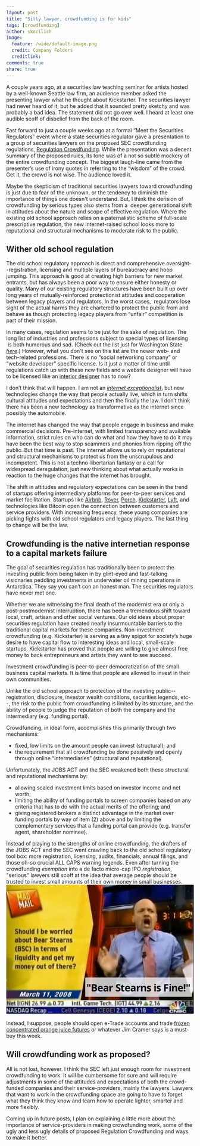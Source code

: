 ```yaml
---
layout: post
title: "Silly lawyer, crowdfunding is for kids"
tags: [crowdfunding]
author: skocilich
image:
  feature: /wide/default-image.png
  credit: Company Folders
  creditlink: 
comments: true
share: true
---
```


<p class="big-text">A couple years ago, at a securities law teaching seminar for artists hosted by a well-known Seattle law firm, an audience member asked the presenting lawyer what he thought about Kickstarter. The securities lawyer had never heard of it, but he added that it sounded pretty sketchy and was probably a bad idea. The statement did not go over well. I heard at least one audible scoff of disbelief from the back of the room.</p>

Fast forward to just a couple weeks ago at a formal “Meet the Securities Regulators” event where a state securities regulator gave a presentation to a group of securities lawyers on the proposed SEC crowdfunding regulations, <a href="http://www.sec.gov/rules/proposed/2013/33-9470.pdf">Regulation Crowdfunding</a>. While the presentation was a decent summary of the proposed rules, its tone was of a not so subtle mockery of the entire crowdfunding concept. The biggest laugh-line came from the presenter’s use of irony quotes in referring to the “wisdom” of the crowd. Get it, the crowd is not wise. The audience loved it.

Maybe the skepticism of traditional securities lawyers toward crowdfunding is just due to fear of the unknown, or the tendency to diminish the importance of things one doesn't understand. But, I think the derision of crowdfunding by serious types also stems from a  deeper generational shift in attitudes about the nature and scope of effective regulation. Where the existing old school approach relies on a paternalistic scheme of full-scale prescriptive regulation, the new internet-raised school looks more to reputational and structural mechanisms to moderate risk to the public.

## Wither old school regulation

The old school regulatory approach is direct and comprehensive oversight--registration, licensing and multiple layers of bureaucracy and hoop jumping. This approach is good at creating high barriers for new market entrants, but has always been a poor way to ensure either honesty or quality. Many of our existing regulatory structures have been built up over long years of mutually-reinforced protectionist attitudes and cooperation between legacy players and regulators. In the worst cases,  regulators lose sight of the actual harms they are chartered to protect the public from and behave as though protecting legacy players from “unfair” competition is part of their mission.

In many cases, regulation seems to be just for the sake of regulation. The long list of industries and professions subject to special types of licensing  is both humorous and sad. (Check out the list just for Washington State <em><a href="http://www.dol.wa.gov/listoflicenses.html">here</a></em>.) However, what you don't see on this list are the newer web- and tech-related professions. There is no “social networking company” or “website developer” specific license. Is it just a matter of time until regulations catch up with these new fields and a website designer will have to be licensed like an <a href="http://www.iida.org/content.cfm/state-licensing-guide">interior designer</a> has to now?

I don’t think that will happen. I am not an <em><a href="http://blog.ericgoldman.org/archives/2009/03/the_third_wave.htm">internet exceptionalist</a></em>, but new technologies change the way that people actually live, which in turn shifts cultural attitudes and expectations and then the finally the law. I don’t think there has been a new technology as transformative as the internet since possibly the automobile.

The internet has changed the way that people engage in business and make commercial decisions. Pre-internet, with limited transparency and available information, strict rules on who can do what and how they have to do it may have been the best way to stop scammers and phonies from ripping off the public. But that time is past. The internet allows us to rely on reputational and structural mechanisms to protect us from the unscrupulous and incompetent. This is not a techno-libertarian fantasy or a call for widespread deregulation, just new thinking about what actually works in reaction to the huge changes that the internet has brought.

The shift in attitudes and regulatory expectations can be seen in the trend of startups offering intermediary platforms for peer-to-peer services and market facilitation. Startups like <a href="https://www.airbnb.com/">Airbnb</a>, <a href="http://www.rover.com/">Rover</a>, <a href="http://porch.com/">Porch</a>, <a href="http://www.kickstarter.com/">Kickstarter</a>, <a href="http://www.lyft.me/">Lyft</a>, and technologies like Bitcoin open the connection between customers and service providers. With increasing frequency, these young companies are picking fights with old school regulators and legacy players. The last thing to change will be the law.

## Crowdfunding is the native internetian response to a capital markets failure

The goal of securities regulation has traditionally been to protect the investing public from being taken in by glint-eyed and fast-talking visionaries peddling investments in underwater oil mining operations in Antarctica. They say you can’t con an honest man. The securities regulators have never met one.

Whether we are witnessing the final death of the modernist era or only a post-postmodernist interruption, there has been a tremendous shift toward local, craft, artisan and other social ventures. Our old ideas about proper securities regulation have created nearly insurmountable barriers to the traditional capital markets for these companies. Non-investment crowdfunding (e.g. Kickstarter) is serving as a tiny spigot for society’s huge desire to have capital flow to interesting ideas and local, small-scale startups. Kickstarter has proved that people are willing to give almost free money to back entrepreneurs and artists they want to see succeed.

<div class="pullquoteright">Investment crowdfunding is peer-to-peer democratization of the small business capital markets. It is time that people are allowed to invest in their own communities.</div>

Unlike the old school approach to protection of the investing public--registration, disclosure, investor wealth conditions, securities legends, etc--, the risk to the public from crowdfunding is limited by its structure, and the ability of people to judge the reputation of both the company and the intermediary (e.g. funding portal).

Crowdfunding, in ideal form, accomplishes this primarily through two mechanisms:

<ul>
	<li>fixed, low limits on the amount people can invest (structural); and</li>
	<li>the requirement that all crowdfunding be done passively and openly through online “intermediaries” (structural and reputational).</li>
</ul>
Unfortunately, the JOBS ACT and the SEC weakened both these structural and reputational mechanisms by:
<ul>
	<li>allowing scaled investment limits based on investor income and net worth;</li>
	<li>limiting the ability of funding portals to screen companies based on any criteria that has to do with the actual merits of the offering; and</li>
	<li>giving registered brokers a distinct advantage in the market over funding portals by way of item (2) above and by limiting the complementary services that a funding portal can provide (e.g. transfer agent, shareholder nominee).</li>
</ul>
Instead of playing to the strengths of online crowdfunding, the drafters of the JOBS ACT and the SEC went crawling back to the old school regulatory tool box: more registration, licensing, audits, financials, annual filings, and those oh-so crucial ALL CAPS warning legends. Even after turning the crowdfunding <em>exemption</em> into a de facto micro-cap IPO <em>registration</em>, "serious" lawyers still scoff at the idea that average people should be trusted to invest small amounts of their own money in small businesses.

<img class="" alt="loud words" src="/../images/cramer-is-an-idiot.jpg" />

Instead, I suppose, people should open e-Trade accounts and trade <a href="http://www.popmodal.com/video/1277/Trading-Places-Final-Exchange-Scene-amp-Explanation">frozen concentrated orange juice futures</a> or whatever Jim Cramer says is a must-buy this week.


## Will crowdfunding work as proposed?

All is not lost, however. I think the SEC left just enough room for investment crowdfunding to work. It will be cumbersome for sure and will require adjustments in some of the attitudes and expectations of both the crowd-funded companies and their service-providers, mainly the lawyers. Lawyers that want to work in the crowdfunding space are going to have to forget what they think they know and learn how to operate lighter, smarter and more flexibly.

Coming up in future posts, I plan on explaining a little more about the importance of service-providers in making crowdfunding work, some of the ugly and less ugly details of proposed Regulation Crowdfunding and ways to make it better.